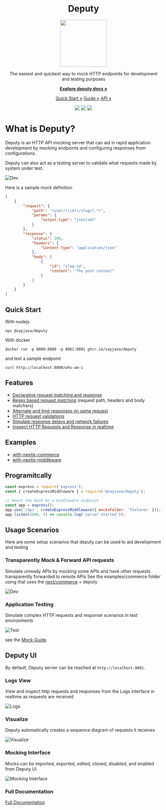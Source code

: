  <h1 align="center">Deputy</h1>
 <p align="center">
  <img src="ui/src/logo.svg" width="150">
 </p>
 <p align="center">
The easiest and quickest way to mock HTTP endpoints for development and testing purposes
 </p>
 <p align="center">
    <a href="https://sayjava.github.io/deputy/"><strong>Explore deputy docs »</strong></a>
 </p>
 <p align="center">
  <a href="https://sayjava.github.io/deputy/start">Quick Start »</a>
  <a href="https://sayjava.github.io/deputy/guide">Guide »</a>
  <a href="https://sayjava.github.io/deputy/api">API »</a>
 </p>
 <p align="center">
  <img src="https://github.com/sayjava/deputy/workflows/Build/badge.svg" />
  <img src="https://github.com/sayjava/deputy/workflows/Docs/badge.svg" />
  <img src="https://github.com/sayjava/deputy/workflows/Release/badge.svg" />
 </p>

# What is Deputy?

Deputy is an HTTP API mocking server that can aid in rapid application development by mocking endpoints and configuring responses from configurations.

Deputy can also act as a testing server to validate what requests made by system under test.

![Dev](./docs/static/landing.png)

Here is a sample mock definition

```json
[
    {
        "request": {
            "path": "/user/(\\d+)/slug/(.*)",
            "params": {
                "output_type": "json|xml"
            }
        },
        "response": {
            "status": 200,
            "headers": {
                "Content-Type": "application/json"
            },
            "body": [
                {
                    "id": "slug-id",
                    "content": "The post content"
                }
            ]
        }
    }
]
```

## Quick Start

With nodejs

```shell
npx @sayjava/deputy
```

With docker

```shell
docker run -p 8080:8080 -p 8081:8081 ghcr.io/sayjava/deputy
```

and test a sample endpoint

```shell
curl http://localhost:8080/who-am-i
```

## Features

-   [Declarative request matching and response](https://sayjava.github.io/deputy/guide)
-   [Regex based request matching](https://sayjava.github.io/deputy/guide) (request path, headers and body matchers)
-   [Alternate and limit responses on same request](https://sayjava.github.io/deputy/guide)
-   [HTTP request validations](https://sayjava.github.io/deputy/assertions)
-   [Simulate response delays and network failures](https://sayjava.github.io/deputy/guide)
-   [Inspect HTTP Requests and Response in realtime](https://sayjava.github.io/deputy/start)

## Examples

-   [with-nextjs-commerce](examples/with-nextjs-commerce)
-   [with-nextjs-middleware](examples/with-nextjs-commerce)

## Programitcally

```javascript
const express = require('express');
const { createExpressMiddleware } = require('@sayjava/deputy');

// mount the mock on a middleware endpoint
const app = express();
app.use('/api', createExpressMiddleware({ mocksFolder: 'fixtures' }));
app.listen(3000, () => console.log('server started'));
```

## Usage Scenarios

Here are some setup scenarios that deputy can be used to aid development and testing

### Transparently Mock & Forward API requests

Simulate unready APIs by mocking some APIs and have other requests transparently forwarded to remote APIs
See the examples/commerce folder using that uses the [next/commerce](next/commerces) + deputy

![Dev](./docs/static/dev_environment.png)

### Application Testing

Simulate complex HTTP requests and response scenarios in test environments

![Test](./docs/static/test_environment.png)

see the [Mock Guide](http://sayjava.github.io/deputy/mocking)

## Deputy UI

By default, Deputy server can be reached at `http://localhost:8081`.

### Logs View

View and inspect http requests and responses from the Logs interface in realtime as requests are received

![Logs](./docs/static/logs.png)

### Visualize

Deputy automatically creates a sequence diagram of requests it receives

![Visualize](./docs/static/visualize.png)

### Mocking Interface

Mocks can be imported, exported, edited, cloned, disabled, and enabled from Deputy UI

![Mocking Interface](./docs/static/mock_management.png)

### Full Documentation

[Full Documentation](https://sayjava.github.io/deputy)
